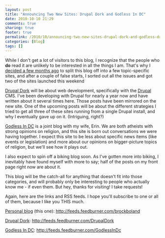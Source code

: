 ```yaml
---
layout: post
title: "Announcing Two New Sites: Drupal Dork and Godless In DC"
date: 2010-10-10 21:29
comments: true
sharing: true
footer: true
permalink: /2010/10/announcing-two-new-sites-drupal-dork-and-godless-dc
categories: [Blog]
tags: []
---
```

<p>While I don't get a lot of visitors to this blog, I recognize that the people who <strong>do</strong> read it are unlikely to be interested in all the things I am. That's why I <a href="http://www.brockboland.com/2010/08/forking-blog">decided a few months ago</a> to split this blog off into a few topic-specific sites, and after a couple of false starts, I sorted out all the issues and got two of the sites launched this weekend</p><p><a href="http://www.drupaldork.com/">Drupal Dork</a> will be about web development, specifically with the <a href="http://drupal.org/">Drupal</a> CMS. I've been developing with Drupal for nearly a year now and have written about it several times here. Those posts have been mirrored on the new site. One of the upcoming posts will be about the different strategies I tried to get all three of these sites running from a single Drupal install, and why I eventually gave up on it. (Intriguing, right?)</p><p><a href="http://www.godlessindc.com/">Godless In DC</a> is a joint blog with my wife, Erin. We are both atheists with strong opinions on religion, and this site is born out conversations we were having together. I expect this site to be less about specific news items (like events or legislation) and more about our opinions on bigger-picture topics of religion, but we'll see how it plays out.</p><p>I also expect to spin off a biking blog soon. As I've gotten more into biking, I inevitably have found myself with more to say; half of the posts on my front page right now are about it.</p><p>This blog will be the catch-all for anything that doesn't fit into those categories, and will probably only be interesting to people who actually know me - if even them. But hey, thanks for visiting! I take requests!</p><p>Again, here are the links and RSS feeds. I hope you'll subscribe to one or all of them, because I like you THIS much.</p><p><a href="http://www.brockboland.com/">Personal blog</a> (this one):&nbsp;<a href="http://feeds.feedburner.com/brockboland">http://feeds.feedburner.com/brockboland</a></p><p><a href="http://www.drupaldork.com/">Drupal Dork</a>:&nbsp;<a href="http://feeds.feedburner.com/DrupalDork">http://feeds.feedburner.com/DrupalDork</a></p><p><a href="http://www.godlessindc.com/">Godless In DC</a>:&nbsp;<a href="http://feeds.feedburner.com/GodlessInDc">http://feeds.feedburner.com/GodlessInDc</a></p>